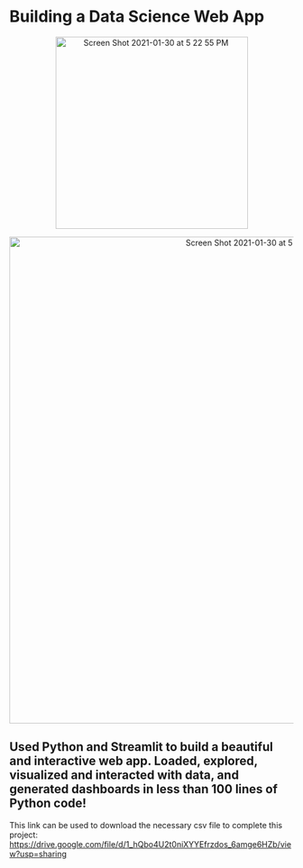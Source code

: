 # Building a Data Science Web App

<p align="center">
<img width="341" alt="Screen Shot 2021-01-30 at 5 22 55 PM" src="https://user-images.githubusercontent.com/53641091/106371968-ced2f580-631f-11eb-87f5-5094ccc3bd38.png">
</p>

<p align="center">
<img width="864" alt="Screen Shot 2021-01-30 at 5 16 23 PM" src="https://user-images.githubusercontent.com/53641091/106371906-16a54d00-631f-11eb-844a-c03060b24d92.png">
</p>

## Used Python and Streamlit to build a beautiful and interactive web app. Loaded, explored, visualized and interacted with data, and generated dashboards in less than 100 lines of Python code!

This link can be used to download the necessary csv file to complete this project:
https://drive.google.com/file/d/1_hQbo4U2t0niXYYEfrzdos_6amge6HZb/view?usp=sharing
